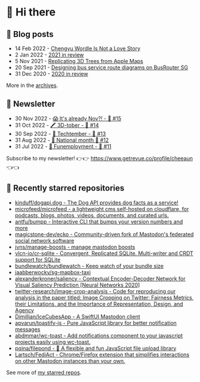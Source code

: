 # 👋 Hi there

## 📝 Blog posts

<!-- feed start -->
- 14 Feb 2022 - [Chengyu Wordle Is Not a Love Story](https://cheeaun.com/blog/2022/02/chengyu-wordle-is-not-a-love-story/)
- 2 Jan 2022 - [2021 in review](https://cheeaun.com/blog/2022/01/2021-in-review/)
- 5 Nov 2021 - [Replicating 3D Trees from Apple Maps](https://cheeaun.com/blog/2021/11/replicating-3d-trees-apple-maps/)
- 20 Sep 2021 - [Designing bus service route diagrams on BusRouter SG](https://cheeaun.com/blog/2021/09/bus-service-route-diagrams-busrouter-sg/)
- 31 Dec 2020 - [2020 in review](https://cheeaun.com/blog/2020/12/2020-in-review/)
<!-- feed end -->

More in the [archives](https://cheeaun.com/blog/archives/).

## 📰 Newsletter

<!-- newsletter start -->
- 30 Nov 2022 - [😱 It's already Nov?! - 🥫 #15](https://www.getrevue.co/profile/cheeaun/issues/it-s-already-nov-15-1433832)
- 31 Oct 2022 - [🖍️ 3D-tober - 🥫 #14](https://www.getrevue.co/profile/cheeaun/issues/3d-tober-14-1385284)
- 30 Sep 2022 - [🍎 Techtember - 🥫 #13](https://www.getrevue.co/profile/cheeaun/issues/techtember-13-1335515)
- 31 Aug 2022 - [🎏 National month 🥫 #12](https://www.getrevue.co/profile/cheeaun/issues/national-month-12-1289556)
- 31 Jul 2022 - [🕺 Funemployment - 🥫 #11](https://www.getrevue.co/profile/cheeaun/issues/funemployment-11-1247643)
<!-- newsletter end -->

Subscribe to my newsletter! 👉👉 https://www.getrevue.co/profile/cheeaun 👈👈

## 🌟 Recently starred repositories

<!-- starred repos start -->
- [kinduff/dogapi.dog -  The Dog API provides dog facts as a service! ](https://github.com/kinduff/dogapi.dog)
- [microfeed/microfeed - a lightweight cms self-hosted on cloudflare, for podcasts, blogs, photos, videos, documents, and curated urls.](https://github.com/microfeed/microfeed)
- [antfu/bumpp - Interactive CLI that bumps your version numbers and more](https://github.com/antfu/bumpp)
- [magicstone-dev/ecko - Community-driven fork of Mastodon's federated social network software](https://github.com/magicstone-dev/ecko)
- [jvns/manage-boosts - manage mastodon boosts](https://github.com/jvns/manage-boosts)
- [vlcn-io/cr-sqlite - Convergent, Replicated SQLite. Multi-writer and CRDT support for SQLite](https://github.com/vlcn-io/cr-sqlite)
- [bundlewatch/bundlewatch - Keep watch of your bundle size](https://github.com/bundlewatch/bundlewatch)
- [jaabberwocky/sg-mapbox-taxi](https://github.com/jaabberwocky/sg-mapbox-taxi)
- [alexanderkroner/saliency - Contextual Encoder-Decoder Network for Visual Saliency Prediction [Neural Networks 2020]](https://github.com/alexanderkroner/saliency)
- [twitter-research/image-crop-analysis - Code for reproducing our analysis in the paper titled: Image Cropping on Twitter: Fairness Metrics, their Limitations, and the Importance of Representation, Design, and Agency](https://github.com/twitter-research/image-crop-analysis)
- [Dimillian/IceCubesApp - A SwiftUI Mastodon client](https://github.com/Dimillian/IceCubesApp)
- [apvarun/toastify-js - Pure JavaScript library for better notification messages](https://github.com/apvarun/toastify-js)
- [abdmmar/wc-toast - Add notifications component to your javascript projects easily using wc-toast.](https://github.com/abdmmar/wc-toast)
- [pqina/filepond - 🌊 A flexible and fun JavaScript file upload library](https://github.com/pqina/filepond)
- [Lartsch/FediAct - Chrome/Firefox extension that simplifies interactions on other Mastodon instances than your own. ](https://github.com/Lartsch/FediAct)
<!-- starred repos end -->

See more of [my starred repos](https://github.com/stars/cheeaun/).